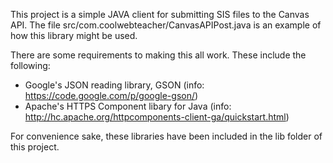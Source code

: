 This project is a simple JAVA client for submitting SIS files to the Canvas API.  The file
src/com.coolwebteacher/CanvasAPIPost.java is an example of how this library might be
used.

There are some requirements to making this all work.  These include the
following:

- Google's JSON reading library, GSON (info: https://code.google.com/p/google-gson/)
- Apache's HTTPS Component libary for Java (info: http://hc.apache.org/httpcomponents-client-ga/quickstart.html)

For convenience sake, these libraries have been included in the lib folder of this
project.  
